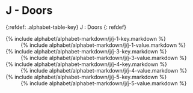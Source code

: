  <div data-role="collapsible" data-inset="false" markdown="1">
 <h1 class="cart-collapsible-div">J - Doors</h1>

{:refdef: .alphabet-table-key}
J
: Doors
{: refdef}


<dt markdown='block' >
{% include alphabet/alphabet-markdown/j/j-1-key.markdown %}
</dt>
<dd markdown='1'>
{% include alphabet/alphabet-markdown/j/j-1-value.markdown %}
</dd>

<dt markdown='block' >
{% include alphabet/alphabet-markdown/j/j-3-key.markdown %}
</dt>
<dd markdown='1'>
{% include alphabet/alphabet-markdown/j/j-3-value.markdown %}
</dd>

<dt markdown='block' >
{% include alphabet/alphabet-markdown/j/j-4-key.markdown %}
</dt>
<dd markdown='1'>
{% include alphabet/alphabet-markdown/j/j-4-value.markdown %}
</dd>

<dt markdown='block' >
{% include alphabet/alphabet-markdown/j/j-5-key.markdown %}
</dt>
<dd markdown='1'>
{% include alphabet/alphabet-markdown/j/j-5-value.markdown %}
</dd>

 </div>
